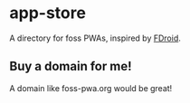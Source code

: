 # app-store
A directory for foss PWAs, inspired by [FDroid](https://fdroid.org).

## Buy a domain for me!
A domain like foss-pwa.org would be great!
